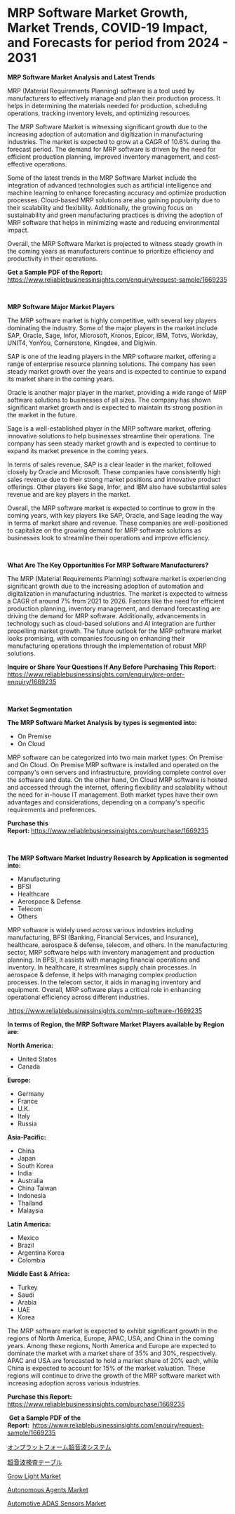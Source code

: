 <p><h1>MRP Software Market Growth, Market Trends, COVID-19 Impact, and Forecasts for period from 2024 - 2031</h1></p><p><strong>MRP Software Market Analysis and Latest Trends</strong></p>
<p><p>MRP (Material Requirements Planning) software is a tool used by manufacturers to effectively manage and plan their production process. It helps in determining the materials needed for production, scheduling operations, tracking inventory levels, and optimizing resources. </p><p>The MRP Software Market is witnessing significant growth due to the increasing adoption of automation and digitization in manufacturing industries. The market is expected to grow at a CAGR of 10.6% during the forecast period. The demand for MRP software is driven by the need for efficient production planning, improved inventory management, and cost-effective operations.</p><p>Some of the latest trends in the MRP Software Market include the integration of advanced technologies such as artificial intelligence and machine learning to enhance forecasting accuracy and optimize production processes. Cloud-based MRP solutions are also gaining popularity due to their scalability and flexibility. Additionally, the growing focus on sustainability and green manufacturing practices is driving the adoption of MRP software that helps in minimizing waste and reducing environmental impact.</p><p>Overall, the MRP Software Market is projected to witness steady growth in the coming years as manufacturers continue to prioritize efficiency and productivity in their operations.</p></p>
<p><strong>Get a Sample PDF of the Report:&nbsp;</strong> <a href="https://www.reliablebusinessinsights.com/enquiry/request-sample/1669235">https://www.reliablebusinessinsights.com/enquiry/request-sample/1669235</a></p>
<p>&nbsp;</p>
<p><strong>MRP Software Major Market Players</strong></p>
<p><p>The MRP software market is highly competitive, with several key players dominating the industry. Some of the major players in the market include SAP, Oracle, Sage, Infor, Microsoft, Kronos, Epicor, IBM, Totvs, Workday, UNIT4, YonYou, Cornerstone, Kingdee, and Digiwin.</p><p>SAP is one of the leading players in the MRP software market, offering a range of enterprise resource planning solutions. The company has seen steady market growth over the years and is expected to continue to expand its market share in the coming years.</p><p>Oracle is another major player in the market, providing a wide range of MRP software solutions to businesses of all sizes. The company has shown significant market growth and is expected to maintain its strong position in the market in the future.</p><p>Sage is a well-established player in the MRP software market, offering innovative solutions to help businesses streamline their operations. The company has seen steady market growth and is expected to continue to expand its market presence in the coming years.</p><p>In terms of sales revenue, SAP is a clear leader in the market, followed closely by Oracle and Microsoft. These companies have consistently high sales revenue due to their strong market positions and innovative product offerings. Other players like Sage, Infor, and IBM also have substantial sales revenue and are key players in the market.</p><p>Overall, the MRP software market is expected to continue to grow in the coming years, with key players like SAP, Oracle, and Sage leading the way in terms of market share and revenue. These companies are well-positioned to capitalize on the growing demand for MRP software solutions as businesses look to streamline their operations and improve efficiency.</p></p>
<p>&nbsp;</p>
<p><strong>What Are The Key Opportunities For MRP Software Manufacturers?</strong></p>
<p><p>The MRP (Material Requirements Planning) software market is experiencing significant growth due to the increasing adoption of automation and digitalization in manufacturing industries. The market is expected to witness a CAGR of around 7% from 2021 to 2026. Factors like the need for efficient production planning, inventory management, and demand forecasting are driving the demand for MRP software. Additionally, advancements in technology such as cloud-based solutions and AI integration are further propelling market growth. The future outlook for the MRP software market looks promising, with companies focusing on enhancing their manufacturing operations through the implementation of robust MRP solutions.</p></p>
<p><strong>Inquire or Share Your Questions If Any Before Purchasing This Report:</strong> <a href="https://www.reliablebusinessinsights.com/enquiry/pre-order-enquiry/1669235">https://www.reliablebusinessinsights.com/enquiry/pre-order-enquiry/1669235</a></p>
<p>&nbsp;</p>
<p><strong>Market Segmentation</strong></p>
<p><strong>The MRP Software Market Analysis by types is segmented into:</strong></p>
<p><ul><li>On Premise</li><li>On Cloud</li></ul></p>
<p><p>MRP software can be categorized into two main market types: On Premise and On Cloud. On Premise MRP software is installed and operated on the company's own servers and infrastructure, providing complete control over the software and data. On the other hand, On Cloud MRP software is hosted and accessed through the internet, offering flexibility and scalability without the need for in-house IT management. Both market types have their own advantages and considerations, depending on a company's specific requirements and preferences.</p></p>
<p><strong>Purchase this Report:&nbsp;</strong><a href="https://www.reliablebusinessinsights.com/purchase/1669235">https://www.reliablebusinessinsights.com/purchase/1669235</a></p>
<p>&nbsp;</p>
<p><strong>The MRP Software Market Industry Research by Application is segmented into:</strong></p>
<p><ul><li>Manufacturing</li><li>BFSI</li><li>Healthcare</li><li>Aerospace & Defense</li><li>Telecom</li><li>Others</li></ul></p>
<p><p>MRP software is widely used across various industries including manufacturing, BFSI (Banking, Financial Services, and Insurance), healthcare, aerospace & defense, telecom, and others. In the manufacturing sector, MRP software helps with inventory management and production planning. In BFSI, it assists with managing financial operations and inventory. In healthcare, it streamlines supply chain processes. In aerospace & defense, it helps with managing complex production processes. In the telecom sector, it aids in managing inventory and equipment. Overall, MRP software plays a critical role in enhancing operational efficiency across different industries.</p></p>
<p><a href="https://www.reliablebusinessinsights.com/mrp-software-r1669235">&nbsp;https://www.reliablebusinessinsights.com/mrp-software-r1669235</a></p>
<p><strong>In terms of Region, the MRP Software Market Players available by Region are:</strong></p>
<p>
    <p> <strong> North America: </strong>
        <ul>
            <li>United States</li>
            <li>Canada</li>
        </ul>
        </p> 
    <p> <strong> Europe: </strong>
        <ul>
            <li>Germany</li>
            <li>France</li>
            <li>U.K.</li>
            <li>Italy</li>
            <li>Russia</li>
        </ul>
        </p> 
    <p> <strong> Asia-Pacific: </strong>
        <ul>
            <li>China</li>
            <li>Japan</li>
            <li>South Korea</li>
            <li>India</li>
            <li>Australia</li>
            <li>China Taiwan</li>
            <li>Indonesia</li>
            <li>Thailand</li>
            <li>Malaysia</li>
        </ul>
        </p> 
    <p> <strong> Latin America: </strong>
        <ul>
            <li>Mexico</li>
            <li>Brazil</li>
            <li>Argentina Korea</li>
            <li>Colombia</li>
        </ul>
        </p> 
    <p> <strong> Middle East & Africa: </strong>
        <ul>
            <li>Turkey</li>
            <li>Saudi</li>
            <li>Arabia</li>
            <li>UAE</li>
            <li>Korea</li>
        </ul>
    </p>
    </p>
<p><p>The MRP software market is expected to exhibit significant growth in the regions of North America, Europe, APAC, USA, and China in the coming years. Among these regions, North America and Europe are expected to dominate the market with a market share of 35% and 30%, respectively. APAC and USA are forecasted to hold a market share of 20% each, while China is expected to account for 15% of the market valuation. These regions will continue to drive the growth of the MRP software market with increasing adoption across various industries.</p></p>
<p><strong>Purchase this Report: </strong><a href="https://www.reliablebusinessinsights.com/purchase/1669235">https://www.reliablebusinessinsights.com/purchase/1669235</a></p>
<p>&nbsp;<strong>Get a Sample PDF of the Report:&nbsp;&nbsp;</strong><a href="https://www.reliablebusinessinsights.com/enquiry/request-sample/1669235">https://www.reliablebusinessinsights.com/enquiry/request-sample/1669235</a></p>
<p><strong></strong></p>
<p><p><a href="https://github.com/dawson566/Market-Research-Report-List-2/blob/main/1694514180983.md">オンプラットフォーム超音波システム</a></p><p><a href="https://github.com/DeonBoer2023/Market-Research-Report-List-2/blob/main/7035747180984.md">超音波検査テーブル</a></p><p><a href="https://www.linkedin.com/pulse/exploring-grow-light-market-dynamics-global-trends-future-growth-674lf?trackingId=5MDUjCtN6eKnol2YNXi2WA%3D%3D">Grow Light Market</a></p><p><a href="https://github.com/LeilaniWyman2021/Market-Research-Report-List-1/blob/main/autonomous-agents-market.md">Autonomous Agents Market</a></p><p><a href="https://www.linkedin.com/pulse/automotive-adas-sensors-market-size-type-adaptive-cruise-control-xuk6f?trackingId=j%2Bwx6%2FW6xwlKPv6amQ9DQA%3D%3D">Automotive ADAS Sensors Market</a></p></p>